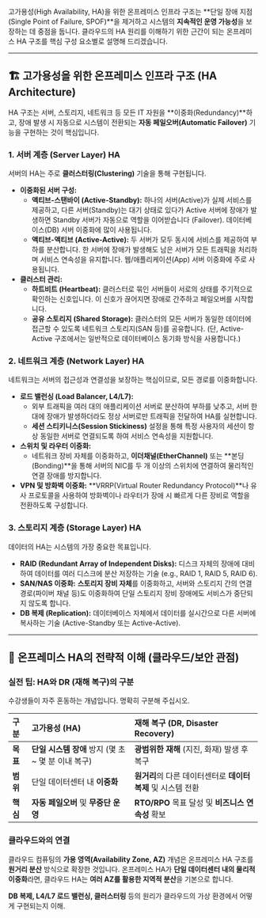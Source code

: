 고가용성(High Availability, HA)을 위한 온프레미스 인프라 구조는 **단일 장애 지점(Single Point of Failure, SPOF)**을 제거하고 시스템의 **지속적인 운영 가능성**을 보장하는 데 중점을 둡니다.  클라우드의 HA 원리를 이해하기 위한 근간이 되는 온프레미스 HA 구조를 핵심 구성 요소별로 설명해 드리겠습니다.

---

## 🏗️ 고가용성을 위한 온프레미스 인프라 구조 (HA Architecture)

HA 구조는 서버, 스토리지, 네트워크 등 모든 IT 자원을 **이중화(Redundancy)**하고, 장애 발생 시 자동으로 시스템이 전환되는 **자동 페일오버(Automatic Failover)** 기능을 구현하는 것이 핵심입니다.

### 1. 서버 계층 (Server Layer) HA

서버의 HA는 주로 **클러스터링(Clustering)** 기술을 통해 구현됩니다.

* **이중화된 서버 구성:**
    * **액티브-스탠바이 (Active-Standby):** 하나의 서버(Active)가 실제 서비스를 제공하고, 다른 서버(Standby)는 대기 상태로 있다가 Active 서버에 장애가 발생하면 Standby 서버가 자동으로 역할을 이어받습니다 (Failover). 데이터베이스(DB) 서버 이중화에 많이 사용됩니다.
    * **액티브-액티브 (Active-Active):** 두 서버가 모두 동시에 서비스를 제공하여 부하를 분산합니다. 한 서버에 장애가 발생해도 남은 서버가 모든 트래픽을 처리하며 서비스 연속성을 유지합니다. 웹/애플리케이션(App) 서버 이중화에 주로 사용됩니다.
* **클러스터 관리:**
    * **하트비트 (Heartbeat):** 클러스터로 묶인 서버들이 서로의 상태를 주기적으로 확인하는 신호입니다. 이 신호가 끊어지면 장애로 간주하고 페일오버를 시작합니다.
    * **공유 스토리지 (Shared Storage):** 클러스터의 모든 서버가 동일한 데이터에 접근할 수 있도록 네트워크 스토리지(SAN 등)를 공유합니다. (단, Active-Active 구조에서는 일반적으로 데이터베이스 동기화 방식을 사용합니다.)

### 2. 네트워크 계층 (Network Layer) HA

네트워크는 서버의 접근성과 연결성을 보장하는 핵심이므로, 모든 경로를 이중화합니다.

* **로드 밸런싱 (Load Balancer, L4/L7):**
    * 외부 트래픽을 여러 대의 애플리케이션 서버로 분산하여 부하를 낮추고, 서버 한 대에 장애가 발생하더라도 정상 서버로만 트래픽을 전달하여 HA를 실현합니다.
    * **세션 스티키니스(Session Stickiness)** 설정을 통해 특정 사용자의 세션이 항상 동일한 서버로 연결되도록 하여 서비스 연속성을 지원합니다.
* **스위치 및 라우터 이중화:**
    * 네트워크 장비 자체를 이중화하고, **이더채널(EtherChannel)** 또는 **본딩(Bonding)**을 통해 서버의 NIC를 두 개 이상의 스위치에 연결하여 물리적인 연결 장애를 방지합니다.
* **VPN 및 방화벽 이중화:** **VRRP(Virtual Router Redundancy Protocol)**나 유사 프로토콜을 사용하여 방화벽이나 라우터가 장애 시 빠르게 다른 장비로 역할을 전환하도록 구성합니다.

### 3. 스토리지 계층 (Storage Layer) HA

데이터의 HA는 시스템의 가장 중요한 목표입니다.

* **RAID (Redundant Array of Independent Disks):** 디스크 자체의 장애에 대비하여 데이터를 여러 디스크에 분산 저장하는 기술 (e.g., RAID 1, RAID 5, RAID 6).
* **SAN/NAS 이중화:** **스토리지 장비 자체**를 이중화하고, 서버와 스토리지 간의 연결 경로(파이버 채널 등)도 이중화하여 단일 스토리지 장비 장애에도 서비스가 중단되지 않도록 합니다.
* **DB 복제 (Replication):** 데이터베이스 자체에서 데이터를 실시간으로 다른 서버에 복사하는 기술 (Active-Standby 또는 Active-Active).

---

## 🎯 온프레미스 HA의 전략적 이해 (클라우드/보안 관점)

### 실전 팁: HA와 DR (재해 복구)의 구분

수강생들이 자주 혼동하는 개념입니다. 명확히 구분해 주십시오.

| 구분 | 고가용성 (HA) | 재해 복구 (DR, Disaster Recovery) |
| :--- | :--- | :--- |
| **목표** | **단일 시스템 장애** 방지 (몇 초 ~ 몇 분 이내 복구) | **광범위한 재해** (지진, 화재) 발생 후 복구 |
| **범위** | 단일 데이터센터 내 **이중화** | **원거리**의 다른 데이터센터로 **데이터 복제** 및 시스템 전환 |
| **핵심** | **자동 페일오버** 및 **무중단 운영** | **RTO/RPO** 목표 달성 및 **비즈니스 연속성** 확보 |

### 클라우드와의 연결

클라우드 컴퓨팅의 **가용 영역(Availability Zone, AZ)** 개념은 온프레미스 HA 구조를 **원거리 분산** 방식으로 확장한 것입니다. 온프레미스 HA가 **단일 데이터센터 내의 물리적 이중화**라면, 클라우드 HA는 **여러 AZ를 활용한 지역적 분산**을 기본으로 합니다.

 **DB 복제, L4/L7 로드 밸런싱, 클러스터링** 등의 원리가 클라우드의 가상 환경에서 어떻게 구현되는지 이해.
